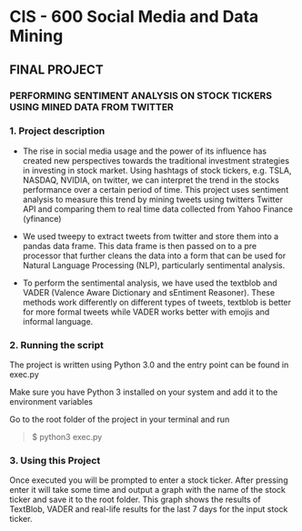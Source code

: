 # CIS - 600 Social Media and Data Mining
## **FINAL PROJECT**
### **PERFORMING SENTIMENT ANALYSIS ON STOCK TICKERS USING MINED DATA FROM TWITTER**

### 1. Project description
- The rise in social media usage and the power of its influence has created new perspectives towards the traditional investment strategies in investing in stock market. Using hashtags of stock tickers, e.g. TSLA, NASDAQ, NVIDIA, on twitter, we can interpret the trend in the stocks performance over a certain period of time. This project uses sentiment analysis to measure this trend by mining tweets using twitters Twitter API and comparing them to real time data collected from Yahoo Finance (yfinance)

- We used tweepy to extract tweets from twitter and store them into a pandas data frame. This data frame is then passed on to a pre processor that further cleans the data into a form that can be used for Natural Language Processing (NLP), particularly sentimental analysis. 

- To perform the sentimental analysis, we have used the textblob and VADER (Valence Aware Dictionary and sEntiment Reasoner). These methods work differently on different types of tweets, textblob is better for more formal tweets while VADER works better with emojis and informal language. 

### 2. Running the script

The project is written using Python 3.0 and the entry point can be found in exec.py

Make sure you have Python 3 installed on your system and add it to the environment variables

Go to the root folder of the project in your terminal and run

> $ python3 exec.py

### 3. Using this Project

Once executed you will be prompted to enter a stock ticker. After pressing enter it will take some time and output a graph with the name of the stock ticker and save it to the root folder. This graph shows the results of TextBlob, VADER and real-life results for the last 7 days for the input stock ticker.